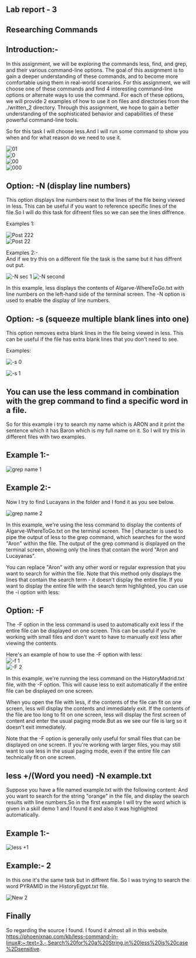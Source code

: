 ## Lab report - 3  
## Researching Commands  
## Introduction:-    
In this assignment, we will be exploring the commands less, find, and grep, and their various command-line options. The goal of this assignment is to gain a deeper understanding of these commands, and to become more comfortable using them in real-world scenarios. For this assignment, we will choose one of these commands and find 4 interesting command-line options or alternate ways to use the command. For each of these options, we will provide 2 examples of how to use it on files and directories from the ./written_2 directory. Through this assignment, we hope to gain a better understanding of the sophisticated behavior and capabilities of these powerful command-line tools.  

So for this task I will choose less.And I will run some command to show you when and for what reason do we need to use it.  

![01](https://user-images.githubusercontent.com/122565144/221750134-7fe506a3-605b-4039-bd3b-da6e95506b10.jpg)  
![0](https://user-images.githubusercontent.com/122565144/221750257-d6dac5fb-0bff-4931-8606-c5cebb4e3c25.jpg)  
![00](https://user-images.githubusercontent.com/122565144/221750286-61c3035c-7122-4964-883c-0f325e7b5e3e.jpg)  
![000](https://user-images.githubusercontent.com/122565144/221750312-3b7743ad-5458-4db3-9c86-1bd1b192234e.jpg)  

## Option: -N (display line numbers)  
This option displays line numbers next to the lines of the file being viewed in less. This can be useful if you want to reference specific lines of the file.So I will do this task for difreent files so we can see the lines diffrence.  


Examples 1:  

![Post 222](https://user-images.githubusercontent.com/122565144/221747559-785ce49b-b1a0-4879-979d-01e0ac6c516b.jpg)  
![Post 22](https://user-images.githubusercontent.com/122565144/221747613-43841e10-1413-4aa3-af45-7ae8ee501bdf.jpg)  

Examples 2:-  
And if we try this on a different file the task is the same but it has diffrent out put.  

![-N sec 1](https://user-images.githubusercontent.com/122565144/221751572-f0bae34d-361d-48f3-aeee-72b584613f15.jpg) 
![-N second](https://user-images.githubusercontent.com/122565144/221751526-069e8cd3-6e50-4472-9021-d0cb0dd2236a.jpg)  

In this example, less displays the contents of Algarve-WhereToGo.txt with line numbers on the left-hand side of the terminal screen. The -N option is used to enable the display of line numbers.  


## Option: -s (squeeze multiple blank lines into one)  
This option removes extra blank lines in the file being viewed in less. This can be useful if the file has extra blank lines that you don't need to see.  

Examples:  

![-s 0](https://user-images.githubusercontent.com/122565144/221748694-cfdeeb6e-cce2-43eb-b9eb-3a717e043443.jpg)  

![-s 1](https://user-images.githubusercontent.com/122565144/221748819-bb3b75bb-4a83-43b0-90a5-264736f3c0f1.jpg)  



## You can use the less command in combination with the grep command to find a specific word in a file.  
So for this example i try to search my name which is ARON and it print the sentence which it has Baron which is my full name on it. So I will try this in different files with two examples.  
## Example 1:-  

![grep name 1](https://user-images.githubusercontent.com/122565144/221754037-a3888413-5adc-41d7-9a90-8d7a4c0a423f.jpg) 

## Example 2:-  
Now I try to find Lucayans in the folder and I fond it as you see below.  


![grep name 2](https://user-images.githubusercontent.com/122565144/221754094-09134f29-2aa6-47e3-b07f-17e0a7d98f27.jpg)  

In this example, we're using the less command to display the contents of Algarve-WhereToGo.txt on the terminal screen. The | character is used to pipe the output of less to the grep command, which searches for the word "Aron" within the file. The output of the grep command is displayed on the terminal screen, showing only the lines that contain the word "Aron and Lucayanas".

You can replace "Aron" with any other word or regular expression that you want to search for within the file. Note that this method only displays the lines that contain the search term - it doesn't display the entire file. If you want to display the entire file with the search term highlighted, you can use the -i option with less:

## Option: -F

The -F option in the less command is used to automatically exit less if the entire file can be displayed on one screen. This can be useful if you're working with small files and don't want to have to manually exit less after viewing the contents.  


Here's an example of how to use the -F option with less:  
![-f 1](https://user-images.githubusercontent.com/122565144/221760687-27f8853f-25af-4ed2-a272-0ef45e4af861.jpg)  
![-F 2](https://user-images.githubusercontent.com/122565144/221760741-b43289ca-1532-443f-abf9-cd1e3bd2780c.jpg)  

In this example, we're running the less command on the HistoryMadrid.txt file, with the -F option. This will cause less to exit automatically if the entire file can be displayed on one screen.  

When you open the file with less, if the contents of the file can fit on one screen, less will display the contents and immediately exit. If the contents of the file are too long to fit on one screen, less will display the first screen of content and enter the usual paging mode.But as we see our file is larg so it doesn't exit immediately.    

Note that the -F option is generally only useful for small files that can be displayed on one screen. If you're working with larger files, you may still want to use less in the usual paging mode, even if the entire file can technically fit on one screen.  

## less +/(Word you need) -N example.txt  
Suppose you have a file named example.txt with the following content: And you want to search for the string "orange" in the file, and display the search results with line numbers.So in the first example I will try the word which is given in a skill demo 1 and I found it and also it was highlighted automatically.    
## Example 1:-
![less +1](https://user-images.githubusercontent.com/122565144/221766141-db5fe243-691f-4769-bf65-04fbb571d98a.jpg)  
## Example:- 2  
In this one it's the same task but in diffrent file. So I was trying to search the word PYRAMID in the HistoryEgypt.txt file.  

![New 2](https://user-images.githubusercontent.com/122565144/221766243-75d7b741-6193-412f-91fa-e3816df6558c.jpg)  

## Finally  

So regarding the source I found. I found it almost all in this website https://phoenixnap.com/kb/less-command-in-linux#:~:text=3.-,Search%20for%20a%20String,in%20less%20is%20case%2Dsensitive.














